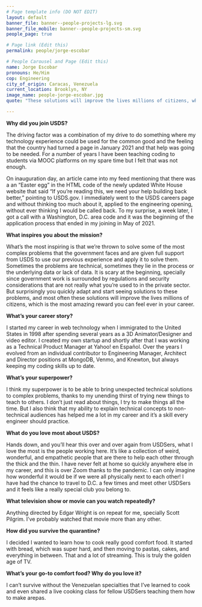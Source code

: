 ```yaml
---
# Page template info (DO NOT EDIT)
layout: default
banner_file: banner--people-projects-lg.svg
banner_file_mobile: banner--people-projects-sm.svg
people_page: true

# Page link (Edit this)
permalink: people/jorge-escobar

# People Carousel and Page (Edit this)
name: Jorge Escobar
pronouns: He/Him
cop: Engineering
city_of_origin: Caracas, Venezuela
current_location: Brooklyn, NY
image_name: people-jorge-escobar.jpg
quote: "These solutions will improve the lives millions of citizens, which is the most amazing reward you can feel ever in your career."

---
```


**Why did you join USDS?**

The driving factor was a combination of my drive to do something where my technology experience could be used for the common good and the feeling that the country had turned a page in January 2021 and that help was going to be needed. For a number of years I have been teaching coding to students via MOOC platforms on my spare time but I felt that was not enough.

On inauguration day, an article came into my feed mentioning that there was a an “Easter egg” in the HTML code of the newly updated White House website that said “If you’re reading this, we need your help building back better,” pointing to USDS.gov. I immediately went to the USDS careers page and without thinking too much about it, applied to the engineering opening, without ever thinking I would be called back. To my surprise, a week later, I got a call with a Washington, D.C. area code and it was the beginning of the application process that ended in my joining in May of 2021.

**What inspires you about the mission?**

What’s the most inspiring is that we’re thrown to solve some of the most complex problems that the government faces and are given full support from USDS to use our previous experience and apply it to solve them. Sometimes the problems are technical, sometimes they lie in the process or the underlying data or lack of data. It is scary at the beginning, specially since government work is surrounded by regulations and security considerations that are not really what you’re used to in the private sector. But surprisingly you quickly adapt and start seeing solutions to these problems, and most often these solutions will improve the lives millions of citizens, which is the most amazing reward you can feel ever in your career.

**What’s your career story?**

I started my career in web technology when I immigrated to the United States in 1998 after spending several years as a 3D Animator/Designer and video editor. I created my own startup and shortly after that I was working as a Technical Product Manager at Yahoo! en Español. Over the years I evolved from an individual contributor to Engineering Manager, Architect and Director positions at MongoDB, Venmo, and Knewton, but always keeping my coding skills up to date.

**What’s your superpower?**

I think my superpower is to be able to bring unexpected technical solutions to complex problems, thanks to my unending thirst of trying new things to teach to others. I don’t just read about things, I try to make things all the time. But I also think that my ability to explain technical concepts to non-technical audiences has helped me a lot in my career and it’s a skill every engineer should practice.

**What do you love most about USDS?**

Hands down, and you’ll hear this over and over again from USDSers, what I love the most is the people working here. It’s like a collection of weird, wonderful, and empathetic people that are there to help each other through the thick and the thin. I have never felt at home so quickly anywhere else in my career, and this is over Zoom thanks to the pandemic. I can only imagine how wonderful it would be if we were all physically next to each other! I have had the chance to travel to D.C. a few times and meet other USDSers and it feels like a really special club you belong to.

**What television show or movie can you watch repeatedly?**

Anything directed by Edgar Wright is on repeat for me, specially Scott Pilgrim. I’ve probably watched that movie more than any other.

**How did you survive the quarantine?**

I decided I wanted to learn how to cook really good comfort food. It started with bread, which was super hard, and then moving to pastas, cakes, and everything in between. That and a lot of streaming. This is truly the golden age of TV.

**What’s your go-to comfort food? Why do you love it?**

I can’t survive without the Venezuelan specialties that I’ve learned to cook and even shared a live cooking class for fellow USDSers teaching them how to make arepas.
